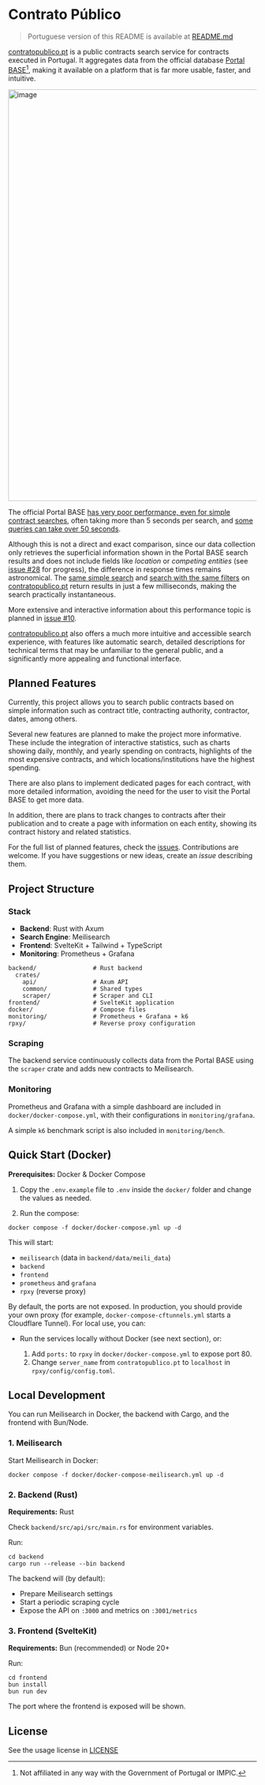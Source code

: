 # Contrato Público

> Portuguese version of this README is available at [README.md](https://github.com/chicoferreira/contratopublico/blob/main/README.md)

[contratopublico.pt](https://contratopublico.pt/) is a public contracts search service for contracts executed in Portugal. It aggregates data from the official database [Portal BASE](https://www.base.gov.pt/base4)[^1], making it available on a platform that is far more usable, faster, and intuitive.

<img width="1334" height="834" alt="image" src="https://github.com/user-attachments/assets/90aac3d9-8959-474f-ae45-940be8ac5b53" />

[^1]: Not affiliated in any way with the Government of Portugal or IMPIC.

The official Portal BASE [has very poor performance, even for simple contract searches](https://www.base.gov.pt/Base4/pt/pesquisa/?type=contratos&texto=Porto&tipo=0&tipocontrato=0&cpv=&aqinfo=&adjudicante=&adjudicataria=&sel_price=price_c1&desdeprecocontrato=&ateprecocontrato=&desdeprecoefectivo=&ateprecoefectivo=&desdeprazoexecucao=&ateprazoexecucao=&sel_date=date_c1&desdedatacontrato=&atedatacontrato=&desdedatapublicacao=&atedatapublicacao=&desdedatafecho=&atedatafecho=&pais=0&distrito=0&concelho=0), often taking more than 5 seconds per search, and [some queries can take over 50 seconds](https://www.base.gov.pt/Base4/pt/pesquisa/?type=contratos&texto=&tipo=0&tipocontrato=0&cpv=&aqinfo=&adjudicante=Municipio+de+Santo+Tirso&adjudicataria=&sel_price=price_c1&desdeprecocontrato=&ateprecocontrato=&desdeprecoefectivo=&ateprecoefectivo=&desdeprazoexecucao=&ateprazoexecucao=&sel_date=date_c1&desdedatacontrato=&atedatacontrato=&desdedatapublicacao=&atedatapublicacao=&desdedatafecho=&atedatafecho=&pais=0&distrito=0&concelho=0).

Although this is not a direct and exact comparison, since our data collection only retrieves the superficial information shown in the Portal BASE search results and does not include fields like *location* or *competing entities* (see [issue #28](https://github.com/chicoferreira/contratopublico/issues/28) for progress), the difference in response times remains astronomical. The [same simple search](https://contratopublico.pt/?query=Porto) and [search with the same filters](https://contratopublico.pt/?contracting=Municipio+do+Porto) on [contratopublico.pt](https://contratopublico.pt) return results in just a few milliseconds, making the search practically instantaneous.

More extensive and interactive information about this performance topic is planned in [issue #10](https://github.com/chicoferreira/contratopublico/issues/10).

[contratopublico.pt](https://contratopublico.pt) also offers a much more intuitive and accessible search experience, with features like automatic search, detailed descriptions for technical terms that may be unfamiliar to the general public, and a significantly more appealing and functional interface.

## Planned Features

Currently, this project allows you to search public contracts based on simple information such as contract title, contracting authority, contractor, dates, among others.

Several new features are planned to make the project more informative. These include the integration of interactive statistics, such as charts showing daily, monthly, and yearly spending on contracts, highlights of the most expensive contracts, and which locations/institutions have the highest spending.

There are also plans to implement dedicated pages for each contract, with more detailed information, avoiding the need for the user to visit the Portal BASE to get more data.

In addition, there are plans to track changes to contracts after their publication and to create a page with information on each entity, showing its contract history and related statistics.

For the full list of planned features, check the [issues](https://github.com/chicoferreira/contratopublico/issues/). Contributions are welcome. If you have suggestions or new ideas, create an *issue* describing them.

## Project Structure

### Stack

* **Backend**: Rust with Axum
* **Search Engine**: Meilisearch
* **Frontend**: SvelteKit + Tailwind + TypeScript
* **Monitoring**: Prometheus + Grafana

```
backend/                # Rust backend
  crates/
    api/                # Axum API
    common/             # Shared types
    scraper/            # Scraper and CLI
frontend/               # SvelteKit application
docker/                 # Compose files
monitoring/             # Prometheus + Grafana + k6
rpxy/                   # Reverse proxy configuration
```

### Scraping

The backend service continuously collects data from the Portal BASE using the `scraper` crate and adds new contracts to Meilisearch.

### Monitoring

Prometheus and Grafana with a simple dashboard are included in `docker/docker-compose.yml`, with their configurations in `monitoring/grafana`.

A simple `k6` benchmark script is also included in `monitoring/bench`.

## Quick Start (Docker)

**Prerequisites:** Docker & Docker Compose

1. Copy the `.env.example` file to `.env` inside the `docker/` folder and change the values as needed.

2. Run the compose:

```
docker compose -f docker/docker-compose.yml up -d
```

This will start:

* `meilisearch` (data in `backend/data/meili_data`)
* `backend`
* `frontend`
* `prometheus` and `grafana`
* `rpxy` (reverse proxy)

By default, the ports are not exposed. In production, you should provide your own proxy (for example, `docker-compose-cftunnels.yml` starts a Cloudflare Tunnel). For local use, you can:

* Run the services locally without Docker (see next section), or:

  1. Add `ports:` to `rpxy` in `docker/docker-compose.yml` to expose port 80.
  2. Change `server_name` from `contratopublico.pt` to `localhost` in `rpxy/config/config.toml`.

## Local Development

You can run Meilisearch in Docker, the backend with Cargo, and the frontend with Bun/Node.

### 1. Meilisearch

Start Meilisearch in Docker:

```
docker compose -f docker/docker-compose-meilisearch.yml up -d
```

### 2. Backend (Rust)

**Requirements:** Rust

Check `backend/src/api/src/main.rs` for environment variables.

Run:

```
cd backend
cargo run --release --bin backend
```

The backend will (by default):

* Prepare Meilisearch settings
* Start a periodic scraping cycle
* Expose the API on `:3000` and metrics on `:3001/metrics`

### 3. Frontend (SvelteKit)

**Requirements:** Bun (recommended) or Node 20+

Run:

```
cd frontend
bun install
bun run dev
```

The port where the frontend is exposed will be shown.

## License

See the usage license in [LICENSE](https://github.com/chicoferreira/contratopublico/blob/main/LICENSE)
